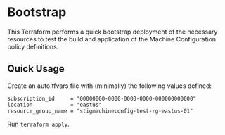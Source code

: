 # Bootstrap

This Terraform performs a quick bootstrap deployment of the necessary resources to test the build and application of the Machine Configuration policy definitions.

## Quick Usage

Create an auto.tfvars file with (minimally) the following values defined:

```hcl
subscription_id     = "00000000-0000-0000-0000-000000000000"
location            = "eastus"
resource_group_name = "stigmachineconfig-test-rg-eastus-01"
```

Run `terraform apply`.
